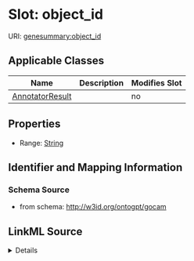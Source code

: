 

# Slot: object_id

URI: [genesummary:object_id](http://w3id.org/ontogpt/genesummary/object_id)



<!-- no inheritance hierarchy -->





## Applicable Classes

| Name | Description | Modifies Slot |
| --- | --- | --- |
| [AnnotatorResult](AnnotatorResult.md) |  |  no  |







## Properties

* Range: [String](String.md)





## Identifier and Mapping Information







### Schema Source


* from schema: http://w3id.org/ontogpt/gocam




## LinkML Source

<details>
```yaml
name: object_id
from_schema: http://w3id.org/ontogpt/gocam
rank: 1000
alias: object_id
owner: AnnotatorResult
domain_of:
- AnnotatorResult
range: string

```
</details>